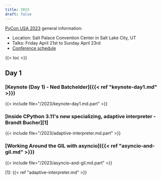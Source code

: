 ```yaml
---
title: 2023
draft: false
---
```


[PyCon USA 2023](https://us.pycon.org/2023/) general information:

- Location: Salt Palace Convention Center in Salt Lake City, UT
- Talks: Friday April 21st to Sunday April 23rd
- [Conference schedule](https://us.pycon.org/2023/schedule/)

{{< toc >}}

## Day 1

### [Keynote (Day 1) - Ned Batchelder]({{< ref "keynote-day1.md" >}})

{{< include file="/2023/keynote-day1.md.part" >}}

### [Inside CPython 3.11's new specializing, adaptive interpreter - Brandt Bucher][1]

{{< include file="/2023/adaptive-interpreter.md.part" >}}

### [Working Around the GIL with asyncio]({{< ref "asyncio-and-gil.md" >}})

{{< include file="/2023/asyncio-and-gil.md.part" >}}

[1]: {{< ref "adaptive-interpreter.md" >}}
